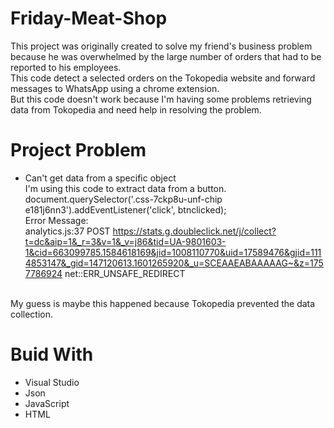 # Friday-Meat-Shop
This project was originally created to solve my friend's business problem because he was overwhelmed by the large number of orders that had to be reported to his employees.<br>
This code detect a selected orders on the Tokopedia website and forward messages to WhatsApp using a chrome extension.<br>
But this code doesn't work because I'm having some problems retrieving data from Tokopedia and need help in resolving the problem.
# Project Problem
* Can't get data from a specific object<br>
I'm using this code to extract data from a button.<br>
document.querySelector('.css-7ckp8u-unf-chip e181j6nn3').addEventListener('click', btnclicked); <br>
Error Message: <br>
analytics.js:37 POST https://stats.g.doubleclick.net/j/collect?t=dc&aip=1&_r=3&v=1&_v=j86&tid=UA-9801603-1&cid=663099785.1584618169&jid=1008110770&uid=17589476&gjid=1114853147&_gid=147120613.1601265920&_u=SCEAAEABAAAAAG~&z=1757786924 net::ERR_UNSAFE_REDIRECT
<br>
My guess is maybe this happened because Tokopedia prevented the data collection.<br>

# Buid With
* Visual Studio
* Json
* JavaScript
* HTML
